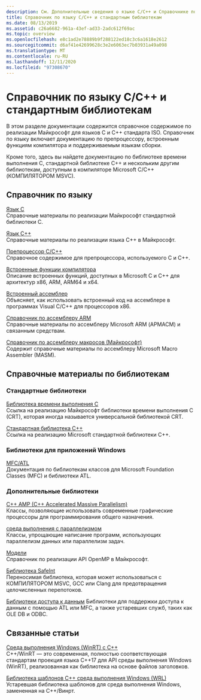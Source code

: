 ```yaml
---
description: См. Дополнительные сведения о языке C/C++ и Справочнике по стандартным библиотекам
title: Справочник по языку C/C++ и стандартным библиотекам
ms.date: 08/13/2019
ms.assetid: c26a6682-961a-43ef-ad33-2adc612f69ac
ms.topic: overview
ms.openlocfilehash: e8c1ad2e78889b9f288122ed18c3c6a1618e2612
ms.sourcegitcommit: d6af41e42699628c3e2e6063ec7b03931a49a098
ms.translationtype: MT
ms.contentlocale: ru-RU
ms.lasthandoff: 12/11/2020
ms.locfileid: "97308670"
---
```

# <a name="cc-language-and-standard-libraries-reference"></a>Справочник по языку C/C++ и стандартным библиотекам

В этом разделе документации содержится справочное содержимое по реализации Майкрософт для языков C и C++ стандарта ISO. Справочник по языку включает документацию по препроцессору, встроенным функциям компилятора и поддерживаемым языкам сборки.

Кроме того, здесь вы найдете документацию по библиотеке времени выполнения C, стандартной библиотеке C++ и нескольким другим библиотекам, доступным в компиляторе Microsoft C/C++ (КОМПИЛЯТОРОМ MSVC).

## <a name="language-reference"></a>Справочник по языку

[Язык C](../c-language/c-language-reference.md)\
Справочные материалы по реализации Майкрософт стандартной библиотеки C.

[Язык C++](../cpp/cpp-language-reference.md)\
Справочные материалы по реализации языка C++ в Майкрософт.

[Препроцессор C/C++](../preprocessor/c-cpp-preprocessor-reference.md)\
Справочное содержимое для препроцессора, используемого C и C++.

[Встроенные функции компилятора](../intrinsics/compiler-intrinsics.md)\
Описание встроенных функций, доступных в Microsoft C и C++ для архитектур x86, ARM, ARM64 и x64.

[Встроенный ассемблер](../assembler/inline/inline-assembler.md)\
Объясняет, как использовать встроенный код на ассемблере в программах Visual C/C++ для процессоров x86.

[Справочник по ассемблеру ARM](../assembler/arm/arm-assembler-reference.md)\
Справочные материалы по ассемблеру Microsoft ARM (АРМАСМ) и связанным средствам.

[Справочник по ассемблеру макросов (Майкрософт)](../assembler/masm/microsoft-macro-assembler-reference.md)\
Содержит справочные материалы по ассемблеру Microsoft Macro Assembler (MASM).

## <a name="libraries-reference"></a>Справочные материалы по библиотекам

### <a name="standard-libraries"></a>Стандартные библиотеки

[Библиотека времени выполнения C](../c-runtime-library/c-run-time-library-reference.md)\
Ссылка на реализацию Майкрософт библиотеки времени выполнения C (CRT), которая иногда называется универсальной библиотекой CRT.

[Стандартная библиотека C++](../standard-library/cpp-standard-library-reference.md)\
Ссылка на реализацию Microsoft стандартной библиотеки C++.

### <a name="libraries-for-windows-applications"></a>Библиотеки для приложений Windows

[MFC/ATL](../mfc/mfc-and-atl.md)\
Документация по библиотекам классов для Microsoft Foundation Classes (MFC) и библиотеки ATL.

### <a name="additional-libraries"></a>Дополнительные библиотеки

[C++ AMP (C++ Accelerated Massive Parallelism)](../parallel/amp/cpp-amp-cpp-accelerated-massive-parallelism.md)\
Классы, позволяющие использовать современные графические процессоры для программирования общего назначения.

[среда выполнения с параллелизмом](../parallel/concrt/concurrency-runtime.md)\
Классы, упрощающие написание программ, использующих параллелизм данных или параллелизм задач.

[Модели](../parallel/openmp/openmp-in-visual-cpp.md)\
Справочник по реализации API OpenMP в Майкрософт.

[Библиотека SafeInt](../safeint/safeint-library.md)\
Переносимая библиотека, которая может использоваться с КОМПИЛЯТОРОМ MSVC, GCC или Clang для предотвращения целочисленных перепотоков.

[Библиотеки доступа к данным](../data/data-access-in-cpp.md) Библиотеки для поддержки доступа к данным с помощью ATL или MFC, а также устаревших служб, таких как OLE DB и ODBC.

## <a name="related-articles"></a>Связанные статьи

[Среда выполнения Windows (WinRT) с C++](/windows/uwp/cpp-and-winrt-apis/index)\
C++/WinRT — это современная, полностью соответствующая стандартам проекция языка C++17 для API среды выполнения Windows (WinRT), реализованная как библиотека на основе файлов заголовков.

[Библиотека шаблонов C++ среда выполнения Windows (WRL)](../cppcx/wrl/windows-runtime-cpp-template-library-wrl.md)\
Устаревшая библиотека шаблонов для среда выполнения Windows, замененная на C++/Винрт.
